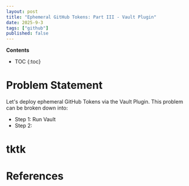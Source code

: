 ```yaml
---
layout: post
title: "Ephemeral GitHub Tokens: Part III - Vault Plugin"
date: 2025-9-3
tags: ["github"]
published: false
---
```


**Contents**
* TOC
{:toc}

# Problem Statement
Let's deploy ephemeral GitHub Tokens via the Vault Plugin. This problem can be broken down into:

* Step 1: Run Vault
* Step 2: 

# tktk

# References
[^1]: []()